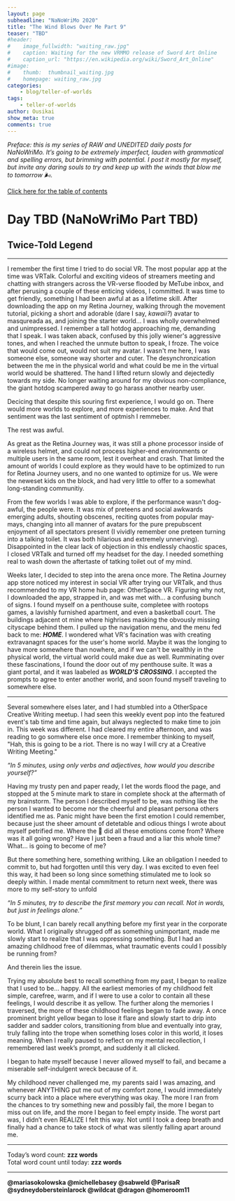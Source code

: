 ```yaml
---
layout: page
subheadline: "NaNoWriMo 2020"
title: "The Wind Blows Over Me Part 9"
teaser: "TBD"
#header:
#    image_fullwidth: "waiting_raw.jpg"
#    caption: Waiting for the new VRMMO release of Sword Art Online
#    caption_url: "https://en.wikipedia.org/wiki/Sword_Art_Online"
#image:
#    thumb:  thumbnail_waiting.jpg
#    homepage: waiting_raw.jpg
categories:
    - blog/teller-of-worlds
tags:   
    - teller-of-worlds
author: Ousikai
show_meta: true
comments: true
---
```

*Preface: this is my series of RAW and UNEDITED daily posts for NaNoWriMo. It’s going to be extremely imperfect, lauden with grammatical and spelling errors, but brimming with potential. I post it mostly for myself, but invite any daring souls to try and keep up with the winds that blow me to tomorrow :wind_face:.*

[Click here for the table of contents]({{site.url}}{{site.baseurl}}/blog/teller-of-worlds/the-wind-blows-over-me-table-of-contents) <br/>

# Day TBD (NaNoWriMo Part TBD)     
## Twice-Told Legend

---

I remember the first time I tried to do social VR. The most popular app at the time was VRTalk. Colorful and exciting videos of streamers meeting and chatting with strangers across the VR-verse flooded by MeTube inbox, and after perusing a couple of these enticing videos, I committed. It was time to get friendly, something I had been awful at as a lifetime skill. After downloading the app on my Retina Journey, walking through the movement tutorial, picking a short and adorable (dare I say, *kawaii?*) avatar to masqureada as, and joining the starter world... I was wholly overwhelmed and unimpressed. I remember a tall hotdog approaching me, demanding that I speak. I was taken aback, confused by this jolly wiener's aggressive tones, and when I reached the unmute button to speak, I froze. The voice that would come out, would not suit my avatar. I wasn't me here, I was someone else, someone way shorter and cuter. The desynchronzication between the me in the physical world and what could be me in the virtual world would be shattered. The hand I lifted return slowly and dejectedly towards my side. No longer waiting around for my obvious non-compliance, the giant hotdog scampered away to go harass another  nearby user.

Decicing that despite this souring first experience, I would go on. There would more worlds to explore, and more experiences to make. And that sentiment was the last sentiment of optmish I remmeber. 

The rest was awful.

As great as the Retina Journey was, it was still a phone processor inside of a wireless helmet, and could not process higher-end environments or multiple users in the same room, lest it overheat and crash. That limited the amount of worlds I could explore as they would have to be optimized to run for Retina Journey users, and no one wanted to optimize for us. We were the neweset kids on the block, and had very little to offer to a somewhat long-standing communitiy.

From the few worlds I was able to explore, if the performance wasn't dog-awful, the people were. It was mix of preteens and social awkwards emerging adults, shouting obscenes, reciting quotes from popular may-mays, changing into all manner of avatars for the pure prepubscent enjoyment of all spectators present (I vividly remember one preteen turning into a talking toilet. It was both hilarious and extremely unnerving). Disappointed in the clear lack of objection in this endlessly chaostic spaces, I closed VRTalk and turned off my headset for the day. I needed something real to wash down the aftertaste of tatking toilet out of my mind.

Weeks later, I decided to step into the arena once more. The Retina Journey app store noticed my interest in social VR after trying our VRTalk, and thus recommended to my VR home hub page: OtherSpace VR. Figuring why not, I downloaded the app, strapped in, and was met with... a confusing bunch of signs. I found myself on a penthouse suite, completee with rootops games, a lavishly furnished apartment, and even a basketball court. The buildings adjacent ot mine where highrises masking the obvously missing cityscape behind them. I pulled up the navigation menu, and the menu fed back to me: ***HOME***. I wondered what VR's facination was with creating extravanagnt spaces for the user's home world. Maybe it was the longing to have more somewhere than nowhere, and if we can't be wealthly in the physical world, the virtual world could make due as well. Rumminating over these fascinations, I found the door out of my penthouse suite. It was a giant portal, and it was laabeled as ***WORLD'S CROSSING***. I accepted the prompts to agree to enter another world, and soon found myself traveling to somewhere else.

---

Several somewhere elses later, and I had stumbled into a OtherSpace Creative Writing meetup. I had seen this weekly event pop into the featured event's tab time and time again, but always neglected to make time to join in. This week was different. I had cleared my entire afternoon, and was reading to go somwhere else once more. I remember thinking to myself, "Hah, this is going to be a riot. There is no way I will cry at a Creative Writing Meeting."

*“In 5 minutes, using only verbs and adjectives, how would you describe yourself?”*

Having my trusty pen and paper ready, I let the words flood the page, and stopped at the 5 minute mark to stare in complete shock at the aftermath of my brainstorm. The person I described myself to be, was nothing like the person I wanted to become nor the cheerful and pleasant persona others identified me as. Panic might have been the first emotion I could remember, because just the sheer amount of detetable and odious things I wrote about myself petrified me. Where the :dolphin: did all these emotions come from? Where was it all going wrong? Have I just been a fraud and a liar this whole time? What… is going to become of me?

But there something here, something writhing. Like an obligation I needed to commit to, but had forgotten until this very day. I was excited to even feel this way, it had been so long since something stimulated me to look so deeply within. I made mental commitment to return next week, there was more to my self-story to unfold


*“In 5 minutes, try to describe the first memory you can recall. Not in words, but just in feelings alone.”*

To be blunt, I can barely recall anything before my first year in the corporate world. What I originally shrugged off as something unimportant, made me slowly start to realize that I was oppressing something. But I had an amazing childhood free of dilemmas, what traumatic events could I possibly be running from?

And therein lies the issue.

Trying my absolute best to recall something from my past, I began to realize that I used to be… happy. All the earliest memories of my childhood felt simple, carefree, warm, and if I were to use a color to contain all these feelings, I would describe it as yellow. The further along the memories I traversed, the more of these childhood feelings began to fade away. A once prominent bright yellow began to lose it flare and slowly start to drip into sadder and sadder colors, transitioning from blue and eventually into gray, truly falling into the trope when something loses color in this world, it loses meaning. When I really paused to reflect on my mental recollection, I remembered last week’s prompt, and suddenly it all clicked.

I began to hate myself because I never allowed myself to fail, and became a miserable self-indulgent wreck because of it.

My childhood never challenged me, my parents said I was amazing, and whenever ANYTHING put me out of my comfort zone, I would immediately scurry back into a place where everything was okay. The more I ran from the chances to try something new and possibly fail, the more I began to miss out on life, and the more I began to feel empty inside. The worst part was, I didn’t even REALIZE I felt this way. Not until I took a deep breath and finally had a chance to take stock of what was silently falling apart around me.


---

Today’s word count: **zzz words** <br/>
Total word count until today: **zzz words** <br/>

-----

**@mariasokolowska @michellebasey @sabweld @ParisaR @sydneydobersteinlarock @wildcat @dragon @homeroom11**